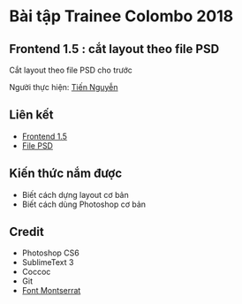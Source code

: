 # Bài tập Trainee Colombo 2018

## Frontend 1.5 : cắt layout theo file PSD

Cắt layout theo file PSD cho trước

Người thực hiện: [ Tiến Nguyễn ](https://github.com/tiennguyen98)

## Liên kết
* [ Frontend 1.5 ](https://github.com/tiennguyen98/front-end-1.5)
* [ File PSD ](https://github.com/colombo-trainee/trainee_2018/blob/master/frontend/simple%20pc/1671.psd)

## Kiến thức nắm được
* Biết cách dựng layout cơ bản
* Biết cách dùng Photoshop cơ bản

## Credit
* Photoshop CS6
* SublimeText 3
* Coccoc
* Git
* [ Font Montserrat ](https://github.com/google/fonts/tree/master/ofl/montserrat)